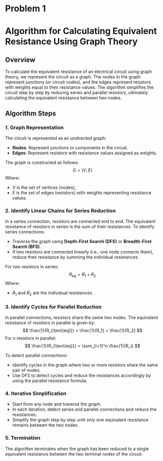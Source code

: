 # Problem 1

# Algorithm for Calculating Equivalent Resistance Using Graph Theory

## Overview

To calculate the equivalent resistance of an electrical circuit using graph theory, we represent the circuit as a graph. The nodes in the graph represent junctions (or circuit nodes), and the edges represent resistors with weights equal to their resistance values. The algorithm simplifies the circuit step by step by reducing series and parallel resistors, ultimately calculating the equivalent resistance between two nodes.

## Algorithm Steps

### 1. Graph Representation
The circuit is represented as an undirected graph:
- **Nodes**: Represent junctions or components in the circuit.
- **Edges**: Represent resistors with resistance values assigned as weights.

The graph is constructed as follows:
$$
G = (V, E)
$$
Where:
- $V$ is the set of vertices (nodes),
- $E$ is the set of edges (resistors) with weights representing resistance values.

### 2. Identify Linear Chains for Series Reduction
In a series connection, resistors are connected end to end. The equivalent resistance of resistors in series is the sum of their resistances. To identify series connections:
- Traverse the graph using **Depth-First Search (DFS)** or **Breadth-First Search (BFS)**.
- If two resistors are connected linearly (i.e., one node connects them), reduce their resistance by summing the individual resistances.

For two resistors in series:
$$
R_{\text{eq}} = R_1 + R_2
$$
Where:
- $R_1$ and $R_2$ are the individual resistances.

### 3. Identify Cycles for Parallel Reduction
In parallel connections, resistors share the same two nodes. The equivalent resistance of resistors in parallel is given by:
$$
\frac{1}{R_{\text{eq}}} = \frac{1}{R_1} + \frac{1}{R_2}
$$
For $n$ resistors in parallel:
$$
\frac{1}{R_{\text{eq}}} = \sum_{i=1}^n \frac{1}{R_i}
$$

To detect parallel connections:
- Identify cycles in the graph where two or more resistors share the same pair of nodes.
- Use DFS to detect cycles and reduce the resistances accordingly by using the parallel resistance formula.

### 4. Iterative Simplification
- Start from any node and traverse the graph.
- In each iteration, detect series and parallel connections and reduce the resistances.
- Simplify the graph step by step until only one equivalent resistance remains between the two nodes.

### 5. Termination
The algorithm terminates when the graph has been reduced to a single equivalent resistance between the two terminal nodes of the circuit.


